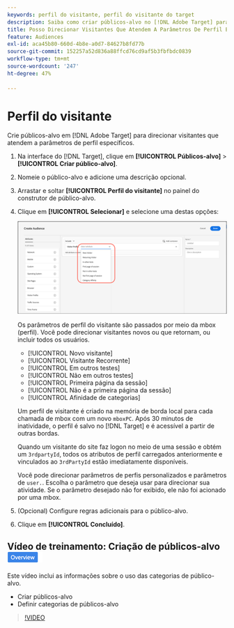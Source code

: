 ```yaml
---
keywords: perfil do visitante, perfil do visitante do target
description: Saiba como criar públicos-alvo no [!DNL Adobe Target] para direcionar os visitantes que atendem a parâmetros de perfil específicos, como visitante novo ou recorrente, afinidade de categorias e muito mais.
title: Posso Direcionar Visitantes Que Atendem A Parâmetros De Perfil Específicos?
feature: Audiences
exl-id: aca45b80-660d-4b8e-a0d7-84627b8fd77b
source-git-commit: 152257a52d836a88ffcd76cd9af5b3fbfbdc0839
workflow-type: tm+mt
source-wordcount: '247'
ht-degree: 47%

---
```


# Perfil do visitante

Crie públicos-alvo em [!DNL Adobe Target] para direcionar visitantes que atendem a parâmetros de perfil específicos.

1. Na interface do [!DNL Target], clique em **[!UICONTROL Públicos-alvo]** > **[!UICONTROL Criar público-alvo]**.
1. Nomeie o público-alvo e adicione uma descrição opcional.
1. Arrastar e soltar **[!UICONTROL Perfil do visitante]** no painel do construtor de público-alvo.

1. Clique em **[!UICONTROL Selecionar]** e selecione uma destas opções:

   ![](assets/target_visitor_profile.png)

   Os parâmetros de perfil do visitante são passados por meio da mbox (perfil). Você pode direcionar visitantes novos ou que retornam, ou incluir todos os usuários.

   * [!UICONTROL Novo visitante]
   * [!UICONTROL Visitante Recorrente]
   * [!UICONTROL Em outros testes]
   * [!UICONTROL Não em outros testes]
   * [!UICONTROL Primeira página da sessão]
   * [!UICONTROL Não é a primeira página da sessão]
   * [!UICONTROL Afinidade de categorias]

   Um perfil de visitante é criado na memória de borda local para cada chamada de mbox com um novo `mboxPC`. Após 30 minutos de inatividade, o perfil é salvo no [!DNL Target] e é acessível a partir de outras bordas.

   Quando um visitante do site faz logon no meio de uma sessão e obtém um `3rdpartyId`, todos os atributos de perfil carregados anteriormente e vinculados ao `3rdPartyId` estão imediatamente disponíveis.

   Você pode direcionar parâmetros de perfis personalizados e parâmetros de `user.`. Escolha o parâmetro que deseja usar para direcionar sua atividade. Se o parâmetro desejado não for exibido, ele não foi acionado por uma mbox.

1. (Opcional) Configure regras adicionais para o público-alvo.
1. Clique em **[!UICONTROL Concluído]**.

## Vídeo de treinamento: Criação de públicos-alvo ![Selo de visão geral](/help/main/assets/overview.png)

Este vídeo inclui as informações sobre o uso das categorias de público-alvo.

* Criar públicos-alvo
* Definir categorias de públicos-alvo

>[!VIDEO](https://video.tv.adobe.com/v/17392)
